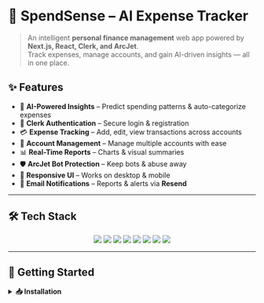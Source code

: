 # 💸 SpendSense – AI Expense Tracker  

> An intelligent **personal finance management** web app powered by **Next.js, React, Clerk, and ArcJet**.  
Track expenses, manage accounts, and gain AI-driven insights — all in one place.  

## ✨ Features  

- 🤖 **AI-Powered Insights** – Predict spending patterns & auto-categorize expenses  
- 🔐 **Clerk Authentication** – Secure login & registration  
- 💳 **Expense Tracking** – Add, edit, view transactions across accounts  
- 🏦 **Account Management** – Manage multiple accounts with ease  
- 📊 **Real-Time Reports** – Charts & visual summaries  
- 🛡 **ArcJet Bot Protection** – Keep bots & abuse away  
- 📱 **Responsive UI** – Works on desktop & mobile  
- 📧 **Email Notifications** – Reports & alerts via **Resend**  

---

## 🛠 Tech Stack  

<p align="center">
  <img src="https://img.shields.io/badge/React-19-61DAFB?logo=react&logoColor=black" />
  <img src="https://img.shields.io/badge/Next.js-15.5-black?logo=next.js" />
  <img src="https://img.shields.io/badge/TailwindCSS-3.4-38B2AC?logo=tailwindcss&logoColor=white" />
  <img src="https://img.shields.io/badge/Clerk-Auth-purple?logo=clerk" />
  <img src="https://img.shields.io/badge/ArcJet-Security-blue?logo=shield" />
  <img src="https://img.shields.io/badge/PostgreSQL-DB-316192?logo=postgresql" />
  <img src="https://img.shields.io/badge/Prisma-ORM-2D3748?logo=prisma" />
  <img src="https://img.shields.io/badge/Recharts-Graphs-orange" />
</p>

---

## 🚀 Getting Started  

<details>
  <summary><b>📥 Installation</b></summary>

```bash
# Clone the repository
git clone https://github.com/<your-username>/spendsense.git
cd spendsense

# Install dependencies
npm install
# or
yarn install


## ✨ Features  

- 🤖 **AI-Powered Insights** – Predict spending patterns & auto-categorize expenses.  
- 🔐 **Secure Authentication** – Powered by **Clerk** for user login & registration.  
- 💳 **Expense Tracking** – Add, edit, and view transactions across multiple accounts.  
- 🏦 **Account Management** – Create and manage multiple accounts.  
- 📊 **Real-Time Reports** – Visual summaries with charts and graphs.  
- 🛡 **Bot Protection** – **ArcJet** guards against malicious bots.  
- 📱 **Responsive Design** – Works seamlessly on desktop & mobile.  
- 📧 **Email Notifications** – Powered by **Resend** for reports & alerts.  

---

## 🛠 Tech Stack  

| Layer        | Tools / Libraries |
|--------------|------------------|
| **Frontend** | React 19, Next.js 15.5.2, Tailwind CSS |
| **Backend / DB** | Prisma, PostgreSQL |
| **Authentication** | Clerk |
| **Bot Protection** | ArcJet |
| **Charts & UI** | Recharts, Radix UI, Lucide React |
| **Emails** | React Email, Resend |

---

## 🚀 Getting Started  

### ✅ Prerequisites
- Node.js **>= 20**  
- npm or yarn  
- Vercel account (optional, for deployment)  
- ArcJet API key  
- Clerk API keys  

### ⚡ Installation  

```bash
# Clone the repository
git clone (https://github.com/Deepakkumar2387/SpendSense---The-Ai-Expense-Tracker-.git)
cd spendsense

# Install dependencies
npm install
# or
yarn install

▶ Run the Dev Server
npm run dev
# or
yarn dev


Now open 👉 http://localhost:3000

📂 Project Structure
SpendSense/
│
├─ app/                # Next.js App directory
│   ├─ (main)/         # Main pages
│   ├─ middleware.js   # ArcJet + Clerk middleware
│   └─ _components/    # Reusable components
│
├─ lib/                # Helper functions
├─ prisma/             # Prisma schema & migrations
├─ public/             # Static assets
├─ components/         # React components
├─ package.json
└─ README.md
